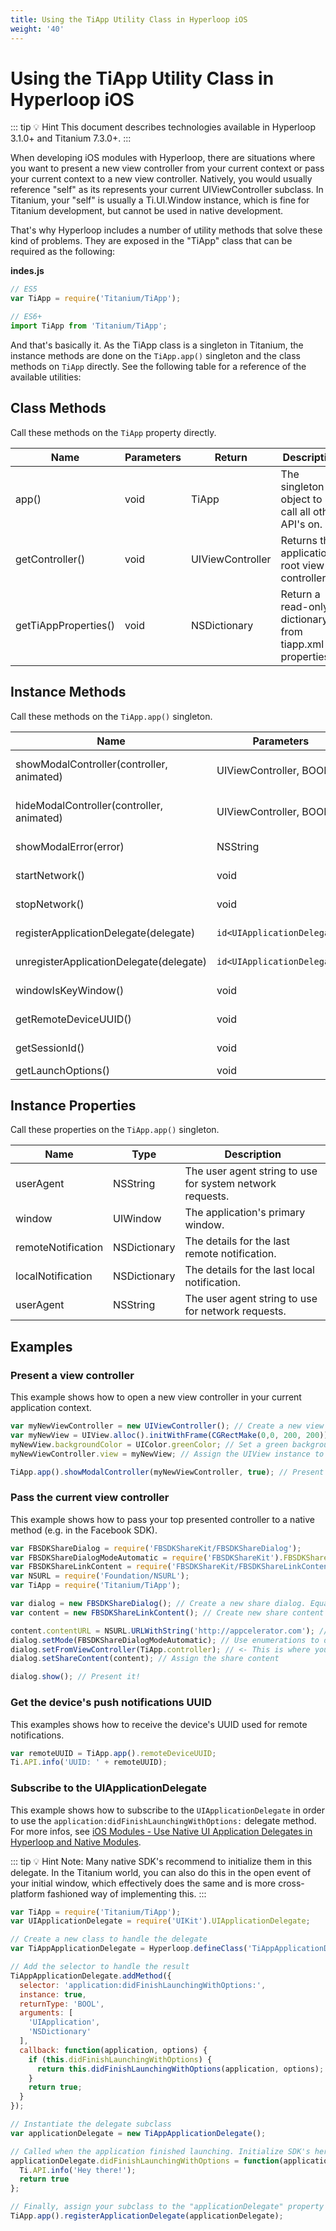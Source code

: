 ```yaml
---
title: Using the TiApp Utility Class in Hyperloop iOS
weight: '40'
---
```


# Using the TiApp Utility Class in Hyperloop iOS

::: tip 💡 Hint
This document describes technologies available in Hyperloop 3.1.0+ and Titanium 7.3.0+.
:::

When developing iOS modules with Hyperloop, there are situations where you want to present a new view controller from your current context or pass your current context to a new view controller. Natively, you would usually reference "self" as its represents your current UIViewController subclass. In Titanium, your "self" is usually a Ti.UI.Window instance, which is fine for Titanium development, but cannot be used in native development.

That's why Hyperloop includes a number of utility methods that solve these kind of problems. They are exposed in the "TiApp" class that can be required as the following:

**indes.js**

```javascript
// ES5
var TiApp = require('Titanium/TiApp');

// ES6+
import TiApp from 'Titanium/TiApp';
```

And that's basically it. As the TiApp class is a singleton in Titanium, the instance methods are done on the `TiApp.app()` singleton and the class methods on `TiApp` directly. See the following table for a reference of the available utilities:

## Class Methods

Call these methods on the `TiApp` property directly.

| Name | Parameters | Return | Description |
| --- | --- | --- | --- |
| app() | void | TiApp | The singleton object to call all other API's on. |
| getController() | void | UIViewController | Returns the application's root view controller. |
| getTiAppProperties() | void | NSDictionary | Return a read-only dictionary from tiapp.xml properties. |

## Instance Methods

Call these methods on the `TiApp.app()` singleton.

| Name | Parameters | Return | Description |
| --- | --- | --- | --- |
| showModalController(controller, animated) | UIViewController, BOOL | void | Presents a view controller on the top presented view controller (e.g. "`presentViewController:animated`:"). |
| hideModalController(controller, animated) | UIViewController, BOOL | void | Hides a currently presented view controller (e.g. " `dismissViewControllerAnimated:completion`:"). |
| showModalError(error) | NSString | void | Shows the "red screen of death" indicating an unhandled error. |
| startNetwork() | void | void | Tells application to show network activity indicator. |
| stopNetwork() | void | void | Tells application to hide network activity indicator. |
| registerApplicationDelegate(delegate) | `id<UIApplicationDelegate>` | void | Registers a new `UIApplicationDelegate` to the host application. |
| unregisterApplicationDelegate(delegate) | `id<UIApplicationDelegate>` | void | Unregisters an existing `UIApplicationDelegate` from the host application. |
| windowIsKeyWindow() | void | BOOL | Indicates weather the current window is the key-window of the host application. |
| getRemoteDeviceUUID() | void | NSString | Returns the remote UUID for the current running device. |
| getSessionId() | void | NSString | Returns the unique identifier for the current application launch. |
| getLaunchOptions() | void | NSDictionary | Returns the application's launch options. |

## Instance Properties

Call these properties on the `TiApp.app()` singleton.

| Name | Type | Description |
| --- | --- | --- |
| userAgent | NSString | The user agent string to use for system network requests. |
| window | UIWindow | The application's primary window. |
| remoteNotification | NSDictionary | The details for the last remote notification. |
| localNotification | NSDictionary | The details for the last local notification. |
| userAgent | NSString | The user agent string to use for network requests. |

## Examples

### Present a view controller

This example shows how to open a new view controller in your current application context.

```javascript
var myNewViewController = new UIViewController(); // Create a new view controller or pass it from existing libraries / SDK's
var myNewView = UIView.alloc().initWithFrame(CGRectMake(0,0, 200, 200)); // Create a  new UIView with a 200x200 frame
myNewView.backgroundColor = UIColor.greenColor; // Set a green background color
myNewViewController.view = myNewView; // Assign the UIView instance to your UIViewController

TiApp.app().showModalController(myNewViewController, true); // Present the view controller
```

### Pass the current view controller

This example shows how to pass your top presented controller to a native method (e.g. in the Facebook SDK).

```javascript
var FBSDKShareDialog = require('FBSDKShareKit/FBSDKShareDialog');
var FBSDKShareDialogModeAutomatic = require('FBSDKShareKit').FBSDKShareDialogModeAutomatic;
var FBSDKShareLinkContent = require('FBSDKShareKit/FBSDKShareLinkContent');
var NSURL = require('Foundation/NSURL');
var TiApp = require('Titanium/TiApp');

var dialog = new FBSDKShareDialog(); // Create a new share dialog. Equals "FBSDKShareDialog.alloc().init()".
var content = new FBSDKShareLinkContent(); // Create new share content (link-based). Equals "FBSDKShareLinkContent.alloc().init()".

content.contentURL = NSURL.URLWithString('http://appcelerator.com'); // Construct a native URL
dialog.setMode(FBSDKShareDialogModeAutomatic); // Use enumerations to define how the dialog should be shown
dialog.setFromViewController(TiApp.controller); // <- This is where you pass your current context
dialog.setShareContent(content); // Assign the share content

dialog.show(); // Present it!
```

### Get the device's push notifications UUID

This examples shows how to receive the device's UUID used for remote notifications.

```javascript
var remoteUUID = TiApp.app().remoteDeviceUUID;
Ti.API.info('UUID: ' + remoteUUID);
```

### Subscribe to the UIApplicationDelegate

This example shows how to subscribe to the `UIApplicationDelegate` in order to use the `application:didFinishLaunchingWithOptions:` delegate method. For more infos, see [iOS Modules - Use Native UI Application Delegates in Hyperloop and Native Modules](/guide/Titanium_SDK/Titanium_SDK_Guide/Hyperloop/Hyperloop_Guides/iOS_Hyperloop_Programming_Guide/iOS_Modules_-_Use_Native_UI_Application_Delegates_in_Hyperloop_and_Native_Modules/).

::: tip 💡 Hint
Note: Many native SDK's recommend to initialize them in this delegate. In the Titanium world, you can also do this in the open event of your initial window, which effectively does the same and is more cross-platform fashioned way of implementing this.
:::

```javascript
var TiApp = require('Titanium/TiApp');
var UIApplicationDelegate = require('UIKit').UIApplicationDelegate;

// Create a new class to handle the delegate
var TiAppApplicationDelegate = Hyperloop.defineClass('TiAppApplicationDelegate', 'NSObject', 'UIApplicationDelegate');

// Add the selector to handle the result
TiAppApplicationDelegate.addMethod({
  selector: 'application:didFinishLaunchingWithOptions:',
  instance: true,
  returnType: 'BOOL',
  arguments: [
    'UIApplication',
    'NSDictionary'
  ],
  callback: function(application, options) {
    if (this.didFinishLaunchingWithOptions) {
      return this.didFinishLaunchingWithOptions(application, options);
    }
    return true;
  }
});

// Instantiate the delegate subclass
var applicationDelegate = new TiAppApplicationDelegate();

// Called when the application finished launching. Initialize SDK's here for example
applicationDelegate.didFinishLaunchingWithOptions = function(application, options) {
  Ti.API.info('Hey there!');
  return true
};

// Finally, assign your subclass to the "applicationDelegate" property of the TiApp class
TiApp.app().registerApplicationDelegate(applicationDelegate);
```
